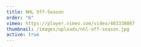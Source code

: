```yaml
---
title: NHL Off-Season
order: "6"
vimeo: https://player.vimeo.com/video/403338087
thumbnail: /images/uploads/nhl-off-season.jpg
active: true
---
```

